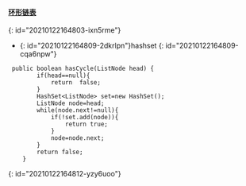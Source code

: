 #### [环形链表](https://leetcode-cn.com/problems/linked-list-cycle/)
{: id="20210122164803-ixn5rme"}

* {: id="20210122164809-2dkrlpn"}hashset
{: id="20210122164809-cqa6npw"}

```
 public boolean hasCycle(ListNode head) {
        if(head==null){
            return  false;
        }
        HashSet<ListNode> set=new HashSet();
        ListNode node=head;
        while(node.next!=null){
            if(!set.add(node)){
                return true;
            }
            node=node.next;
        }
        return false;
    }
```
{: id="20210122164812-yzy6uoo"}
